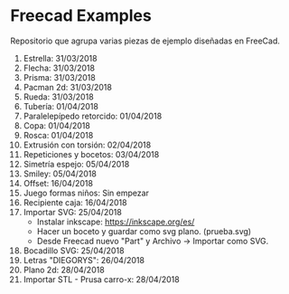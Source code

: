 # Freecad Examples
Repositorio que agrupa varias piezas de ejemplo diseñadas en FreeCad.

1. Estrella: 31/03/2018
2. Flecha: 31/03/2018
3. Prisma: 31/03/2018
4. Pacman 2d: 31/03/2018
5. Rueda: 31/03/2018
6. Tubería: 01/04/2018
7. Paralelepípedo retorcido: 01/04/2018
8. Copa: 01/04/2018
9. Rosca: 01/04/2018
10. Extrusión con torsión: 02/04/2018
11. Repeticiones y bocetos: 03/04/2018
12. Simetría espejo: 05/04/2018
13. Smiley: 05/04/2018
14. Offset: 16/04/2018
15. Juego formas niños: Sin empezar
16. Recipiente caja: 16/04/2018
17. Importar SVG: 25/04/2018
    - Instalar inkscape: https://inkscape.org/es/
    - Hacer un boceto y guardar como svg plano. (prueba.svg)
    - Desde Freecad nuevo "Part" y Archivo -> Importar como SVG.
18. Bocadillo SVG: 25/04/2018
19. Letras "DIEGORYS": 26/04/2018
20. Plano 2d: 28/04/2018
21. Importar STL - Prusa carro-x: 28/04/2018